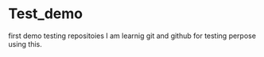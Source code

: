 # Test_demo
first demo testing repositoies
I am learnig git and github for testing perpose using this.
